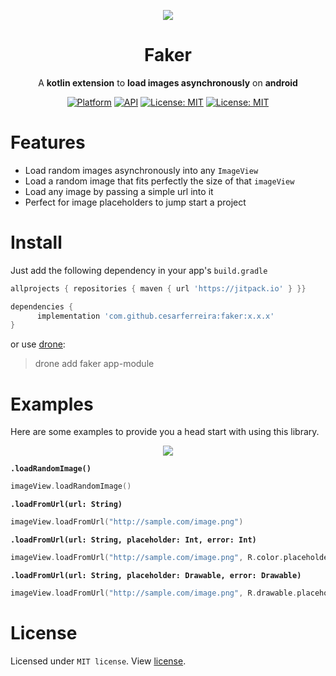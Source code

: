 <p align="center"><img src="extras/ss9.png" /></p>

<h1 align="center">Faker</h1>

<p align="center">A <b>kotlin extension</b> to <b>load images asynchronously</b> on <b>android</b></p>

<p align="center">
	<a href="https://www.android.com"><img src="https://img.shields.io/badge/platform-Android-brightgreen.svg?style=flat-square" alt="Platform" /></a>
	<a href="https://android-arsenal.com/api?level=16"><img src="https://img.shields.io/badge/API-16%2B-blue.svg?style=flat-square" alt="API" /></a>
	<a href="https://opensource.org/licenses/MIT"><img src="https://img.shields.io/badge/License-MIT-red.svg?style=flat-square" alt="License: MIT" /></a>
	<a href="https://jitpack.io/#cesarferreira/faker"><img src="https://jitpack.io/v/cesarferreira/faker.svg" alt="License: MIT" /></a>
</p>

# Features

- Load random images asynchronously into any `ImageView`
- Load a random image that fits perfectly the size of that `imageView`
- Load any image by passing a simple url into it
- Perfect for image placeholders to jump start a project

# Install
Just add the following dependency in your app's `build.gradle`

```groovy
allprojects { repositories { maven { url 'https://jitpack.io' } }}
```

```groovy
dependencies {
      implementation 'com.github.cesarferreira:faker:x.x.x'
}
```

or use [drone](https://github.com/cesarferreira/drone):

> drone add faker app-module

# Examples
Here are some examples to provide you a head start with using this library.

<div align="center"><img src="extras/code.png" /></div>


<b>`.loadRandomImage()`</b>

```kotlin
imageView.loadRandomImage()
```

<b>`.loadFromUrl(url: String)`</b>

```kotlin
imageView.loadFromUrl("http://sample.com/image.png")
```

<b>`.loadFromUrl(url: String, placeholder: Int, error: Int)`</b>

```kotlin
imageView.loadFromUrl("http://sample.com/image.png", R.color.placeholder, R.color.error)
```

<b>`.loadFromUrl(url: String, placeholder: Drawable, error: Drawable)`</b>

```kotlin
imageView.loadFromUrl("http://sample.com/image.png", R.drawable.placeholder, R.drawable.error)
```

# License
Licensed under `MIT license`. View [license](LICENSE.md).
